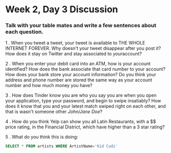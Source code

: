 # Week 2, Day 3 Discussion

### Talk with your table mates and write a few sentences about each question.

1 . When you tweet a tweet, your tweet is available to THE WHOLE INTERNET FOREVER. Why doesn't your tweet disappear after you post it? How does it stay on Twitter and stay associated to ​_your_​ account?

2 . When you enter your debit card into an ATM, how is your account identified? How does the bank associate that card number to your account? How does your bank store your account information? Do you think your address and phone number are stored the same way as your account number and how much money you have?

 3 . How does Tinder know you are who you say you are when you open your application, type your password, and begin to swipe insatiably? How does it know that you and your latest match swiped right on each other, and that is wasn't someone other _John/Jane Doe_?

4 . How do you think Yelp can show you all Latin Restaurants, with a $$ price rating, in the Financial District, which have higher than a 3 star rating?

 5 . What do you think this is doing:
```sql
SELECT * FROM artists WHERE ArtistName='Kid Cudi'
```
